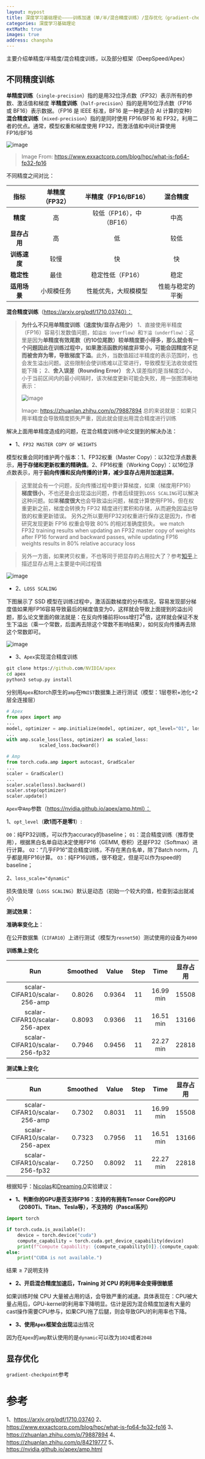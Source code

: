 ```yaml
---
layout: mypost
title: 深度学习基础理论————训练加速（单/半/混合精度训练）/显存优化（gradient-checkpoint）
categories: 深度学习基础理论
extMath: true
images: true
address: changsha
---
```


<!-- # 深度学习基础理论————训练加速（单/半/混合精度训练）/显存优化（gradient-checkpoint） -->

主要介绍单精度/半精度/混合精度训练，以及部分框架（DeepSpeed/Apex）

## 不同精度训练

**单精度训练**（`single-precision`）指的是用32位浮点数（FP32）表示所有的参数、激活值和梯度
**半精度训练**（`half-precision`）指的是用16位浮点数（FP16 或 BF16）表示数据。（FP16 是 IEEE 标准，BF16 是一种更适合 AI 计算的变种）
**混合精度训练**（`mixed-precision`）指的是同时使用 FP16/BF16 和 FP32，利用二者的优点。通常，模型权重和梯度使用 FP32，而激活值和中间计算使用 FP16/BF16

![image](https://s2.loli.net/2025/01/17/oRejYEdqOfcaHmp.png)

> Image From: https://www.exxactcorp.com/blog/hpc/what-is-fp64-fp32-fp16

不同精度之间对比：

| **指标**      | **单精度（FP32）**     | **半精度（FP16/BF16）**  | **混合精度**           |
|:--------:|:-----------------:|:---------------:|:------------:|
| **精度**      | 高                     | 较低（FP16），中（BF16） | 中高                    |
| **显存占用**  | 高                     | 低                       | 较低                    |
| **训练速度**  | 较慢                   | 快                       | 快                      |
| **稳定性**    | 最佳                   | 稳定性低（FP16）          | 稳定                    |
| **适用场景**  | 小规模任务             | 性能优先，大规模模型      | 性能与稳定的平衡        |

**混合精度训练**（https://arxiv.org/pdf/1710.03740）：
> **为什么不只用单精度训练（速度快/显存占用少）**
> 1、直接使用半精度（FP16）容易引发数值问题，如`溢出（overflow）`和`下溢（underflow）`：这里是因为**单精度有效尾数（约10位尾数）**较单精度要小得多，那么就会有一个问题因此在训练过程中，如果激活函数的梯度非常小，可能会因**精度不足而被舍弃为零，导致梯度下溢**。此外，当数值超过半精度的表示范围时，也会发生溢出问题。这些限制会使训练难以正常进行，导致模型无法收敛或性能下降；
> 2、**舍入误差（Rounding Error）** 舍入误差指的是当梯度过小，小于当前区间内的最小间隔时，该次梯度更新可能会失败，用一张图清晰地表示：
>
> ![image]("https://pic3.zhimg.com/v2-3de6e221173c01449757875150e5f00c_1440w.jpg")
>
> Image: https://zhuanlan.zhihu.com/p/79887894
> 总的来说就是：如果只用半精度会导致精度损失严重，因此就会提出用混合精度进行训练

解决上面用单精度造成的问题，在混合精度训练中论文提到的解决办法：

* 1、`FP32 MASTER COPY OF WEIGHTS`

模型权重会同时维护两个版本：1、FP32权重（Master Copy）：以32位浮点数表示，**用于存储和更新权重的精确值**。2、FP16权重（Working Copy）：以16位浮点数表示，用于**前向传播和反向传播的计算，减少显存占用并加速运算**。

> 这里就会有一个问题，反向传播过程中要计算梯度，如果（梯度用FP16）**梯度很小**，不也还是会出现溢出问题，作者后续提到`LOSS SCALING`可以解决这种问题。如果**梯度很大**也会导致溢出问题，梯度计算使用FP16，但在权重更新之前，梯度会转换为 FP32 精度进行累积和存储，从而避免因溢出导致的权重更新错误。
> 另外之所以要用FP32对权重进行保存这是因为，作者研究发现更新 FP16 权重会导致 80% 的相对准确度损失。
> we match FP32 training results when updating an
FP32 master copy of weights after FP16 forward and backward passes, while updating FP16 weights
results in 80% relative accuracy loss

> 另外一方面，如果拷贝权重，不也等同于把显存的占用拉大了？参考[知乎](https://zhuanlan.zhihu.com/p/103685761)上描述显存占用上主要是中间过程值

![image](https://s2.loli.net/2025/01/17/i8Vzf9m3AXTnHdF.png)

* 2、`LOSS SCALING`

下图展示了 SSD 模型在训练过程中，激活函数梯度的分布情况，容易发现部分梯度值如果用FP16容易导致最后的梯度值变为0，这样就会导致上面提到的溢出问题，那么论文里面的做法就是：在反向传播前将loss增打$2^k$倍，这样就会保证不发生下溢出（乘一个常数，后面再去除这个常数不影响结果），如何反向传播再去除这个常数即可。

![image](https://s2.loli.net/2025/01/17/yMcOnekmv9I78fu.png)

* 3、`Apex`实现混合精度训练

```cmd
git clone https://github.com/NVIDIA/apex
cd apex
python3 setup.py install
```

分别用`Apex`和torch原生的`amp`在`MNIST`数据集上进行测试（模型：1层卷积+池化+2层全连接层）

```python
# Apex
from apex import amp
...
model, optimizer = amp.initialize(model, optimizer, opt_level="O1", loss_scale="dynamic")
...
with amp.scale_loss(loss, optimizer) as scaled_loss:
            scaled_loss.backward()

# Amp
from torch.cuda.amp import autocast, GradScaler
...
scaler = GradScaler()
...
scaler.scale(loss).backward()
scaler.step(optimizer)
scaler.update()
```

`Apex`中`Amp`参数（https://nvidia.github.io/apex/amp.html）：

1、`opt_level`（**欧1而不是零1**）:

`O0`：纯FP32训练，可以作为accuracy的baseline；
`O1`：混合精度训练（推荐使用），根据黑白名单自动决定使用FP16（GEMM, 卷积）还是FP32（Softmax）进行计算。
`O2`：“几乎FP16”混合精度训练，不存在黑白名单，除了Batch norm，几乎都是用FP16计算。
`O3`：纯FP16训练，很不稳定，但是可以作为speed的baseline；

2、`loss_scale="dynamic"`

损失值处理（`LOSS SCALING`）默认是动态（初始一个较大的值，检查到溢出就减小）


**测试效果：**

**准确率变化上**：

在公开数据集（`CIFAR10`）上进行测试（模型为`resnet50`）测试使用的设备为`4090`

**训练集上变化**

| **Run**    | **Smoothed** | **Value** | **Step** | **Time**    | **显存占用**|
|:---------------------------:|:------------------:|:-----------------:|:----------:|:-----------:|:--:|
| scalar-CIFAR10/scalar-256-amp |      0.8026       |      0.9364       |     11     |  16.99 min  | 15508 |
| scalar-CIFAR10/scalar-256-apex|      0.8093       |      0.9366       |     11     |  16.51 min  | 13166 |
| scalar-CIFAR10/scalar-256-fp32|      0.7946       |      0.9456       |     11     |  22.27 min  | 22818 |


**测试集上变化**

| **Run**    | **Smoothed** | **Value** | **Step** | **Time**    | **显存占用**|
|:---------------------------:|:------------------:|:-----------------:|:----------:|:-----------:|:--:|
| scalar-CIFAR10/scalar-256-amp |      0.7302       |      0.8031       |     11     |  16.99 min  | 15508 |
| scalar-CIFAR10/scalar-256-apex|      0.7323       |      0.7956       |     11     |  16.51 min  | 13166 |
| scalar-CIFAR10/scalar-256-fp32|      0.7250       |      0.8092       |     11     |  22.27 min  | 22818 |


根据知乎：[Nicolas](https://zhuanlan.zhihu.com/p/79887894)和[Dreaming.O](https://zhuanlan.zhihu.com/p/103685761)实验建议：

* **1、判断你的GPU是否支持FP16：支持的有拥有Tensor Core的GPU（2080Ti、Titan、Tesla等），不支持的（Pascal系列）**

```python
import torch

if torch.cuda.is_available():
    device = torch.device("cuda")
    compute_capability = torch.cuda.get_device_capability(device)
    print(f"Compute Capability: {compute_capability[0]}.{compute_capability[1]}")
else:
    print("CUDA is not available.")
```
结果$≥7$说明支持

* **2、开启混合精度加速后，Training 对 CPU 的利用率会变得很敏感**

如果训练时候 CPU 大量被占用的话，会导致严重的减速。具体表现在：CPU被大量占用后，GPU-kernel的利用率下降明显。估计是因为混合精度加速有大量的cast操作需要CPU参与，如果CPU拖了后腿，则会导致GPU的利用率也下降。

* **3、使用`Apex`框架会出现**溢出情况

因为在`Apex`的`amp`默认使用的是`dynamic`可以改为`1024`或者`2048`


## 显存优化

`gradient-checkpoint`参考

# 参考
1、https://arxiv.org/pdf/1710.03740
2、https://www.exxactcorp.com/blog/hpc/what-is-fp64-fp32-fp16
3、https://zhuanlan.zhihu.com/p/79887894
4、https://zhuanlan.zhihu.com/p/84219777
5、https://nvidia.github.io/apex/amp.html